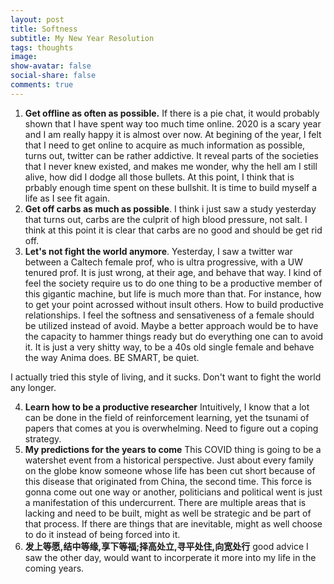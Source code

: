 ```yaml
---
layout: post
title: Softness 
subtitle: My New Year Resolution
tags: thoughts
image: 
show-avatar: false
social-share: false
comments: true
---
```

1. **Get offline as often as possible.** If there is a pie chat, it would probably shown that I have spent way too much time online. 2020 is a scary year and I am really happy it is almost over now. At begining of the year, I felt that I need to get online to acquire as much information as possible, turns out, twitter can be rather addictive. It reveal parts of the societies that I never knew existed, and makes me wonder, why the hell am I still alive, how did I dodge all those bullets. At this point, I think that is prbably enough time spent on these bullshit. It is time to build myself a life as I see fit again. 
2. **Get off carbs as much as possible**. I think i just saw a study yesterday that turns out, carbs are the culprit of high blood pressure, not salt. I think at this point it is clear that carbs are no good and should be get rid off.
3. **Let's not fight the world anymore**. Yesterday, I saw a twitter war between a Caltech female prof, who is ultra progressive, with a UW tenured prof. It is just wrong, at their age, and behave that way. I kind of feel the society require us to do one thing to be a productive member of this gigantic machine, but life is much more than that. For instance, how to get your point acrossed without insult others. How to build productive relationships. I feel the softness and sensativeness of a female should be utilized instead of avoid. Maybe a better approach would be to have the capacity to hammer things ready but do everything one can to avoid it. It is just a very shitty way, to be a 40s old single female and behave the way Anima does. BE SMART, be quiet.

I actually tried this style of living, and it sucks. Don't want to fight the world any longer. 

4. **Learn how to be a productive researcher** Intuitively, I know that a lot can be done in the field of reinforcement learning, yet the tsunami of papers that comes at you is overwhelming. Need to figure out a coping strategy. 
5. **My predictions for the years to come** This COVID thing is going to be a watershet event from a historical perspective. Just about every family on the globe know someone whose life has been cut short because of this disease that originated from China, the second time. This force is gonna come out one way or another, politicians and political went is just a manifestation of this undercurrent. There are multiple areas that is lacking and need to be built, might as well be strategic and be part of that process. If there are things that are inevitable, might as well choose to do it instead of being forced into it. 
6. **发上等愿,结中等缘,享下等福;择高处立,寻平处住,向宽处行** good advice I saw the other day, would want to incorperate it more into my life in the coming years. 


